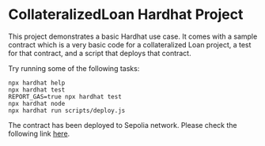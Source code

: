 # CollateralizedLoan Hardhat Project

This project demonstrates a basic Hardhat use case. It comes with a sample contract which is a very basic code for a collateralized Loan project, a test for that contract, and a script that deploys that contract.

Try running some of the following tasks:

```shell
npx hardhat help
npx hardhat test
REPORT_GAS=true npx hardhat test
npx hardhat node
npx hardhat run scripts/deploy.js
```

The contract has been deployed to Sepolia network. Please check the following link [here](https://sepolia.etherscan.io/address/0x259D79f071fC762701D354f3f40CF523FF38C8aB).
